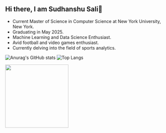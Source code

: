 ## Hi there, I am Sudhanshu Sali👋

- Current Master of Science in Computer Science at New York University, New York.
- Graduating in May 2025.
- Machine Learning and Data Science Enthusiast.
- Avid football and video games enthusiast.
- Currently delving into the field of sports analytics.
  
![Anurag's GitHub stats](https://github-readme-stats.vercel.app/api?username=sudsali&show_icons=true&theme=radical&rank_icon=github)          ![Top Langs](https://github-readme-stats.vercel.app/api/top-langs/?username=anuraghazra&layout=compact)

<img align="left" height=202 src="https://github-readme-streak-stats-git-main-davids-projects-ad77adcc.vercel.app/?user=sudsali&theme=radical"/>

